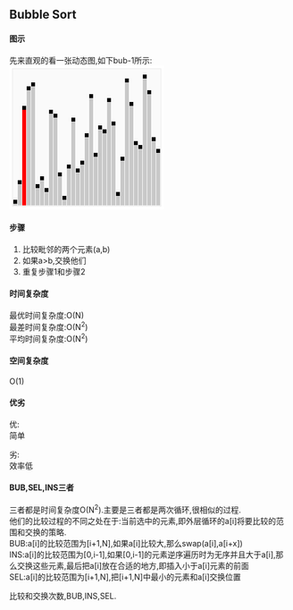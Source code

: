## Bubble Sort
 
#### 图示
 先来直观的看一张动态图,如下bub-1所示:<br/>
  ![bub-1](/res/bubble-sort.gif)
#### 步骤
1. 比较毗邻的两个元素(a,b)
2. 如果a>b,交换他们
3. 重复步骤1和步骤2
#### 时间复杂度
最优时间复杂度:O(N)<br/>
最差时间复杂度:O(N<sup>2</sup>)<br/>
平均时间复杂度:O(N<sup>2</sup>)
#### 空间复杂度
 O(1)
#### 优劣
优:<br/>
简单

劣:<br/>
效率低
 
#### BUB,SEL,INS三者
三者都是时间复杂度O(N<sup>2</sup>).主要是三者都是两次循环,很相似的过程.<br/>
他们的比较过程的不同之处在于:当前选中的元素,即外层循环的a[i]将要比较的范围和交换的策略.<br/>
BUB:a[i]的比较范围为[i+1,N],如果a[i]比较大,那么swap(a[i],a[i+x])<br/>
INS:a[i]的比较范围为[0,i-1],如果[0,i-1]的元素逆序遍历时为无序并且大于a[i],那么交换这些元素,最后把a[i]放在合适的地方,即插入小于a[i]元素的前面<br/>
SEL:a[i]的比较范围为[i+1,N],把[i+1,N]中最小的元素和a[i]交换位置<br/>

比较和交换次数,BUB,INS,SEL.
 
 
 
 
 
 
 
 
 
 
 
 